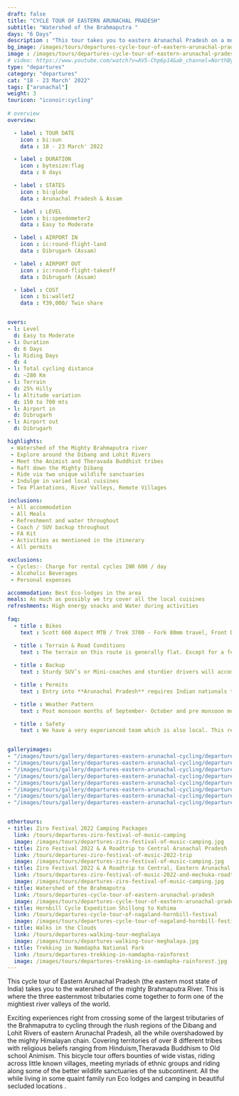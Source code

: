 ```yaml
---
draft: false
title: "CYCLE TOUR OF EASTERN ARUNACHAL PRADESH"
subtitle: "Watershed of the Brahmaputra "
days: "6 Days"
description : "This tour takes you to eastern Arunachal Pradesh on a multiday cycling holiday across the watershed region of the Brahmaputra Valley."
bg_image: /images/tours/departures-cycle-tour-of-eastern-arunachal-pradesh.jpg
image : /images/tours/departures-cycle-tour-of-eastern-arunachal-pradesh.jpg
# video: https://www.youtube.com/watch?v=AV5-Chp6p14&ab_channel=NorthBynortheast
type: "departures"
category: "departures"
cat: "18 - 23 March' 2022"
tags: ["arunachal"]
weight: 3
touricon: "iconoir:cycling"
 
# overview
overview:

  - label : TOUR DATE
    icon : bi:sun
    data : 18 - 23 March' 2022

  - label : DURATION
    icon : bytesize:flag
    data : 6 days

  - label : STATES
    icon : bi:globe
    data : Arunachal Pradesh & Assam

  - label : LEVEL
    icon : bi:speedometer2
    data : Easy to Moderate

  - label : AIRPORT IN
    icon : ic:round-flight-land
    data : Dibrugarh (Assam)

  - label : AIRPORT OUT
    icon : ic:round-flight-takeoff
    data : Dibrugarh (Assam)

  - label : COST
    icon : bi:wallet2
    data : ₹39,000/ Twin share


overs:
- l: Level 
  d: Easy to Moderate 
- l: Duration
  d: 6 Days
- l: Riding Days
  d: 4
- l: Total cycling distance
  d: ~280 Km
- l: Terrain
  d: 25% Hilly 
- l: Altitude variation
  d: 150 to 700 mts
- l: Airport in
  d: Dibrugarh
- l: Airport out
  d: Dibrugarh

highlights:
 - Watershed of the Mighty Brahmaputra river
 - Explore around the Dibang and Lohit Rivers
 - Meet the Animist and Theravada Buddhist tribes 
 - Raft down the Mighty Dibang
 - Ride via two unique wildlife sanctuaries
 - Indulge in varied local cuisines
 - Tea Plantations, River Valleys, Remote Villages

inclusions:
 - All accommodation
 - All Meals
 - Refreshment and water throughout
 - Coach / SUV backup throughout
 - FA Kit
 - Activities as mentioned in the itinerary
 - All permits

exclusions:
 - Cycles:- Charge for rental cycles INR 600 / day
 - Alcoholic Beverages
 - Personal expenses

accommodation: Best Eco-lodges in the area
meals: As much as possibly we try cover all the local cuisines
refreshments: High energy snacks and Water during activities  
 
faq:
  - title : Bikes
    text : Scott 660 Aspect MTB / Trek 3700 - Fork 80mm travel, Front Derailleur Shimano FD-TX50 / 34.9mm, Rear Derailleur Shimano Tourney RD-TX35 21 Speed (Upgraded), Shifters Shimano ST-EF 41 L / 7R EZ-ire plus (Upgraded), Brakeset Tektro SCM-02 mech. Disc 160F/160Rmm Rotor, Front Tyre 6 26×2.1 / 30TPI, Rear Tyre 6 26×2.1 / 30TPI, Weight 13.6 kg / 29.98 lbs

  - title : Terrain & Road Conditions
    text : The terrain on this route is generally flat. Except for a few odd days the roads are generally excellent. This is probably one of the easiest routes to cycle in the Northeastern region, with beautiful views, interesting tribes and excellent road conditions.
   
  - title : Backup
    text : Sturdy SUV’s or Mini-coaches and sturdier drivers will accompany you on every trip. These vehicles are along right from your airport pick up to your drop back to the airport.

  - title : Permits 
    text : Entry into **Arunachal Pradesh** requires Indian nationals to aquire a Inner Line Permit (ILP) whereas foreign nationals require Restricted Area Permits (RAP), both of which have a certain fees applicable.

  - title : Weather Pattern 
    text : Post monsoon months of September- October and pre monsoon months of March-April are very pleasant with blue skies and a fair days. Peak winters are from November to February with the mercury coming down below 15 C in the nights, where as the days are quite pleasant.

  - title : Safety 
    text : We have a very experienced team which is also local. This reflects in the overall safety of our tours. Rest assured your guides know where extra attention is required and when. All our routes are well known to us, we know where the nearest medical facilities are, we know whom to contact if in case of an emergency, we know all the alternate routes in case of road blockages. We have CASEVAC protocols in place to streamline the process in case of emergencies. You can rest easy knowing that in the outdoors in general and this region in particular you are in safe hands with us.


galleryimages:
- "/images/tours/gallery/departures-eastern-arunachal-cycling/departures-eastern-arunachal-cycling1.jpg"
- "/images/tours/gallery/departures-eastern-arunachal-cycling/departures-eastern-arunachal-cycling2.jpg" 
- "/images/tours/gallery/departures-eastern-arunachal-cycling/departures-eastern-arunachal-cycling3.jpg" 
- "/images/tours/gallery/departures-eastern-arunachal-cycling/departures-eastern-arunachal-cycling4.jpg"
- "/images/tours/gallery/departures-eastern-arunachal-cycling/departures-eastern-arunachal-cycling5.jpg"
- "/images/tours/gallery/departures-eastern-arunachal-cycling/departures-eastern-arunachal-cycling6.jpg" 
- "/images/tours/gallery/departures-eastern-arunachal-cycling/departures-eastern-arunachal-cycling7.jpg" 
- "/images/tours/gallery/departures-eastern-arunachal-cycling/departures-eastern-arunachal-cycling8.jpg" 


othertours:
- title: Ziro Festival 2022 Camping Packages
  link: /tours/departures-ziro-festival-of-music-camping
  image: /images/tours/departures-ziro-festival-of-music-camping.jpg
- title: Ziro Festival 2022 & A Roadtrip to Central Arunachal Pradesh
  link: /tours/departures-ziro-festival-of-music-2022-trip
  image: /images/tours/departures-ziro-festival-of-music-camping.jpg
- title: Ziro Festival 2022 & A Roadtrip to Central, Eastern Arunachal Pradesh
  link: /tours/departures-ziro-festival-of-music-2022-and-mechuka-roadtrip
  image: /images/tours/departures-ziro-festival-of-music-camping.jpg
- title: Watershed of the Brahmaputra 
  link: /tours/departures-cycle-tour-of-eastern-arunachal-pradesh
  image: /images/tours/departures-cycle-tour-of-eastern-arunachal-pradesh.jpg
- title: Hornbill Cycle Expedition Shillong to Kohima
  link: /tours/departures-cycle-tour-of-nagaland-hornbill-festival
  image: /images/tours/departures-cycle-tour-of-nagaland-hornbill-festival.jpg
- title: Walks in the Clouds
  link: /tours/departures-walking-tour-meghalaya
  image: /images/tours/departures-walking-tour-meghalaya.jpg
- title: Trekking in Namdapha National Park
  link: /tours/departures-trekking-in-namdapha-rainforest
  image: /images/tours/departures-trekking-in-namdapha-rainforest.jpg       
--- 
```



This cycle tour of Eastern Arunachal Pradesh (the eastern most state of India) takes you to the watershed of the mighty Brahmaputra River. This is where the three easternmost tributaries come together to form one of the mightiest river valleys of the world.

Exciting experiences right from crossing some of the largest tributaries of the Brahmaputra to cycling through the rlush regions of the Dibang and Lohit Rivers of eastern Arunachal Pradesh, all the while overshadowed by the mighty Himalayan chain. Covering territories of over 8 different tribes with religious beliefs ranging from Hinduism,Theravada Buddhism to Old school Animism. This bicycle tour offers bounties of wide vistas, riding across little known villages, meeting myriads of ethnic groups and riding along some of the better wildlife sanctuaries of the subcontinent. All the while living in some quaint family run Eco lodges and camping in beautiful secluded locations .

<!-- ###### TOUR IMAGES

![Cycle-tour-of-eastern-arunachal-pradesh-North-East-India](/images/background/cycling/eastern-arunachal-pradesh-cycle-tour-gallery.jpg) -->

<!-- ###### [**Click link for Video** ](https://www.youtube.com/watch?v=AV5-Chp6p14&ab_channel=NorthBynortheast) -->




